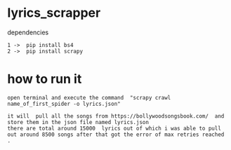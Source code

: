# lyrics_scrapper


dependencies

    1 ->  pip install bs4
    2 ->  pip install scrapy
    

# how to run it

    open terminal and execute the command  "scrapy crawl name_of_first_spider -o lyrics.json"
    
    it will  pull all the songs from https://bollywoodsongsbook.com/  and store them in the json file named lyrics.json
    there are total around 15000  lyrics out of which i was able to pull out around 8500 songs after that got the error of max retries reached .
    
    
